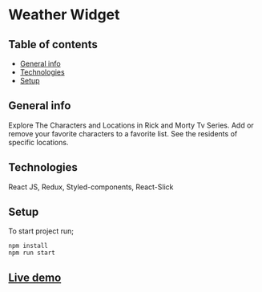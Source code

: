 # Weather Widget

## Table of contents

- [General info](#general-info)
- [Technologies](#technologies)
- [Setup](#Setup)

## General info

Explore The Characters and Locations in Rick and Morty Tv Series.
Add or remove your favorite characters to a favorite list.
See the residents of specific locations.

## Technologies

React JS, Redux, Styled-components, React-Slick

## Setup

To start project run;

```
npm install
npm run start
```

## [Live demo](https://rick-and-morty-gules.vercel.app/)
